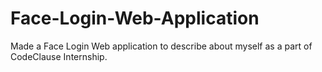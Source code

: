 # Face-Login-Web-Application
Made a Face Login Web application to describe about myself as a part of CodeClause Internship.
